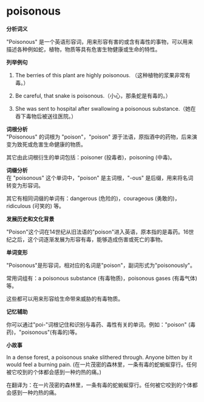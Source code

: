 # poisonous

**分析词义**

  

"Poisonous" 是一个英语形容词，用来形容有害的或含有毒性的事物，可以用来描述各种例如蛇，植物，物质等具有危害生物健康或生命的特性。

  

**列举例句**

  

1.  The berries of this plant are highly poisonous. （这种植物的浆果非常有毒。）
    
      
    
2.  Be careful, that snake is poisonous.（小心，那条蛇是有毒的。）
    
      
    
3.  She was sent to hospital after swallowing a poisonous substance.（她在吞下毒物后被送往医院。）
    
      
    

  

**词根分析**  
"Poisonous" 的词根为 "poison"，"poison" 源于法语，原指酒中的药物，后来演变为致死或危害生命健康的物质。

  

其它由此词根衍生的单词包括：poisoner (投毒者)，poisoning (中毒)。

  

**词缀分析**  
在 "poisonous" 这个单词中，"poison" 是主词根，"-ous" 是后缀，用来将名词转变为形容词。

  

其它有相同词缀的单词有：dangerous (危险的)，courageous (勇敢的)，ridiculous (可笑的) 等。

  

**发展历史和文化背景**

  

"Poison"这个词在14世纪从旧法语的"poison"进入英语，原本指的是毒药。16世纪之后，这个词逐渐发展为形容有毒，能够造成伤害或死亡的事物。

  

**单词变形**

  

"Poisonous"是形容词，相对应的名词是"poison"，副词形式为"poisonously"。

  

常用词组有：a poisonous substance (有毒物质)，poisonous gases (有毒气体)等。

  

这些都可以用来形容给生命带来威胁的有毒物质。

  

**记忆辅助**

  

你可以通过"poi-"词根记住和识别与毒药、毒性有关的单词。例如："poison" (毒药)，"poisonous"(有毒的)等。

  

**小故事**

  

In a dense forest, a poisonous snake slithered through. Anyone bitten by it would feel a burning pain. (在一片茂密的森林里，一条有毒的蛇蜿蜒穿行。任何被它咬到的个体都会感到一种灼热的痛。)

  

在翻译为：在一片茂密的森林里，一条有毒的蛇蜿蜒穿行。任何被它咬到的个体都会感到一种灼热的痛。

